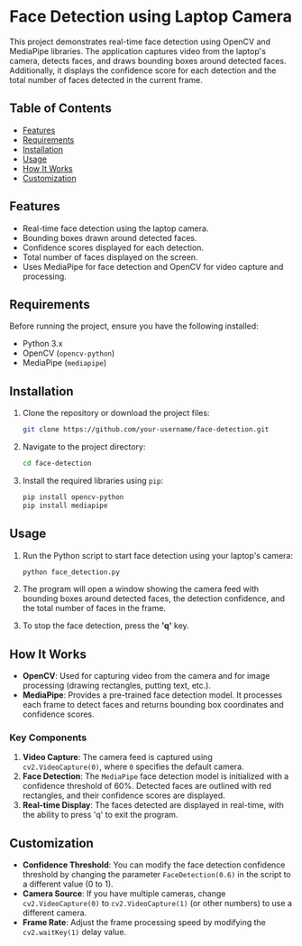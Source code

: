 # Face Detection using Laptop Camera

This project demonstrates real-time face detection using OpenCV and MediaPipe libraries. The application captures video from the laptop's camera, detects faces, and draws bounding boxes around detected faces. Additionally, it displays the confidence score for each detection and the total number of faces detected in the current frame.

## Table of Contents
- [Features](#features)
- [Requirements](#requirements)
- [Installation](#installation)
- [Usage](#usage)
- [How It Works](#how-it-works)
- [Customization](#customization)

## Features
- Real-time face detection using the laptop camera.
- Bounding boxes drawn around detected faces.
- Confidence scores displayed for each detection.
- Total number of faces displayed on the screen.
- Uses MediaPipe for face detection and OpenCV for video capture and processing.

## Requirements
Before running the project, ensure you have the following installed:
- Python 3.x
- OpenCV (`opencv-python`)
- MediaPipe (`mediapipe`)

## Installation
1. Clone the repository or download the project files:
    ```bash
    git clone https://github.com/your-username/face-detection.git
    ```

2. Navigate to the project directory:
    ```bash
    cd face-detection
    ```

3. Install the required libraries using `pip`:
    ```bash
    pip install opencv-python
    pip install mediapipe
    ```

## Usage
1. Run the Python script to start face detection using your laptop's camera:
    ```bash
    python face_detection.py
    ```

2. The program will open a window showing the camera feed with bounding boxes around detected faces, the detection confidence, and the total number of faces in the frame.

3. To stop the face detection, press the **'q'** key.

## How It Works
- **OpenCV**: Used for capturing video from the camera and for image processing (drawing rectangles, putting text, etc.).
- **MediaPipe**: Provides a pre-trained face detection model. It processes each frame to detect faces and returns bounding box coordinates and confidence scores.

### Key Components
1. **Video Capture**: The camera feed is captured using `cv2.VideoCapture(0)`, where `0` specifies the default camera.
2. **Face Detection**: The `MediaPipe` face detection model is initialized with a confidence threshold of 60%. Detected faces are outlined with red rectangles, and their confidence scores are displayed.
3. **Real-time Display**: The faces detected are displayed in real-time, with the ability to press 'q' to exit the program.

## Customization
- **Confidence Threshold**: You can modify the face detection confidence threshold by changing the parameter `FaceDetection(0.6)` in the script to a different value (0 to 1).
- **Camera Source**: If you have multiple cameras, change `cv2.VideoCapture(0)` to `cv2.VideoCapture(1)` (or other numbers) to use a different camera.
- **Frame Rate**: Adjust the frame processing speed by modifying the `cv2.waitKey(1)` delay value.




